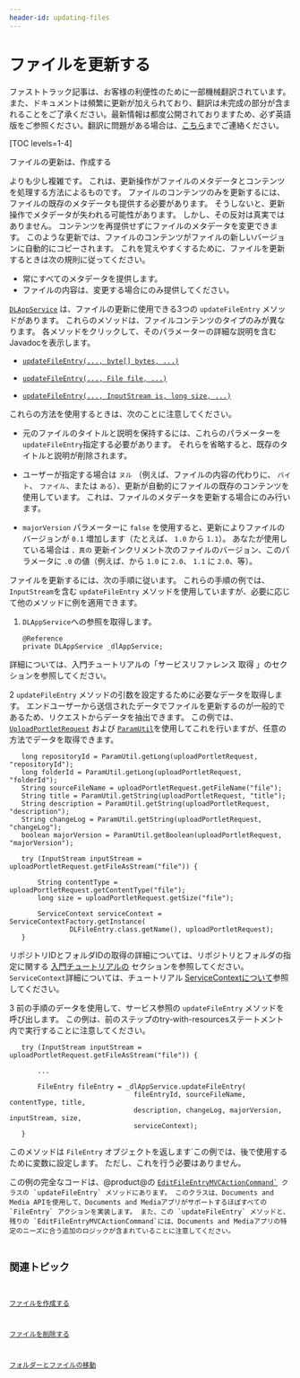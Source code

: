 ```yaml
---
header-id: updating-files
---
```


# ファイルを更新する

<p class="alert alert-info"><span class="wysiwyg-color-blue120">ファストトラック記事は、お客様の利便性のために一部機械翻訳されています。また、ドキュメントは頻繁に更新が加えられており、翻訳は未完成の部分が含まれることをご了承ください。最新情報は都度公開されておりますため、必ず英語版をご参照ください。翻訳に問題がある場合は、<a href="mailto:support-content-jp@liferay.com">こちら</a>までご連絡ください。</span></p>

[TOC levels=1-4]

ファイルの更新は、</a>作成する

よりも少し複雑です。 これは、更新操作がファイルのメタデータとコンテンツを処理する方法によるものです。 ファイルのコンテンツのみを更新するには、ファイルの既存のメタデータも提供する必要があります。 そうしないと、更新操作でメタデータが失われる可能性があります。 しかし、その反対は真実ではありません。 コンテンツを再提供せずにファイルのメタデータを変更できます。 このような更新では、ファイルのコンテンツがファイルの新しいバージョンに自動的にコピーされます。 これを覚えやすくするために、ファイルを更新するときは次の規則に従ってください。</p> 

  - 常にすべてのメタデータを提供します。
  - ファイルの内容は、変更する場合にのみ提供してください。

[`DLAppService`](@platform-ref@/7.1-latest/javadocs/portal-kernel/com/liferay/document/library/kernel/service/DLAppService.html) は、ファイルの更新に使用できる3つの `updateFileEntry` メソッドがあります。 これらのメソッドは、ファイルコンテンツのタイプのみが異なります。 各メソッドをクリックして、そのパラメーターの詳細な説明を含むJavadocを表示します。

  - [`updateFileEntry(..., byte[] bytes, ...)`](@platform-ref@/7.1-latest/javadocs/portal-kernel/com/liferay/document/library/kernel/service/DLAppService.html#updateFileEntry-long-java.lang.String-java.lang.String-java.lang.String-java.lang.String-java.lang.String-boolean-byte:A-com.liferay.portal.kernel.service.ServiceContext-)

  - [`updateFileEntry(..., File file, ...)`](@platform-ref@/7.1-latest/javadocs/portal-kernel/com/liferay/document/library/kernel/service/DLAppService.html#updateFileEntry-long-java.lang.String-java.lang.String-java.lang.String-java.lang.String-java.lang.String-boolean-java.io.File-com.liferay.portal.kernel.service.ServiceContext-)

  - [`updateFileEntry(..., InputStream is, long size, ...)`](@platform-ref@/7.1-latest/javadocs/portal-kernel/com/liferay/document/library/kernel/service/DLAppService.html#updateFileEntry-long-java.lang.String-java.lang.String-java.lang.String-java.lang.String-java.lang.String-boolean-java.io.InputStream-long-com.liferay.portal.kernel.service.ServiceContext-)

これらの方法を使用するときは、次のことに注意してください。

  - 元のファイルのタイトルと説明を保持するには、これらのパラメーターを `updateFileEntry`指定する必要があります。 それらを省略すると、既存のタイトルと説明が削除されます。

  - ユーザーが指定する場合は `ヌル` （例えば、ファイルの内容の代わりに、 `バイト`、 `ファイル`、または `ある`）、更新が自動的にファイルの既存のコンテンツを使用しています。 これは、ファイルのメタデータを更新する場合にのみ行います。

  - `majorVersion` パラメーターに `false` を使用すると、更新によりファイルのバージョンが `0.1` 増加します（たとえば、 `1.0` から `1.1`）。 あなたが使用している場合は `、真の` 更新インクリメント次のファイルのバージョン、このパラメータに `.0` の値（例えば、から `1.0` に `2.0`、 `1.1` に `2.0`、等）。

ファイルを更新するには、次の手順に従います。 これらの手順の例では、 `InputStream`を含む `updateFileEntry` メソッドを使用していますが、必要に応じて他のメソッドに例を適用できます。

1.  `DLAppService`への参照を取得します。
   
        @Reference
        private DLAppService _dlAppService;
       
   
   詳細については、入門チュートリアルの「サービスリファレンス</a> 取得 」のセクションを参照してください。</p></li> 
   
   2  `updateFileEntry` メソッドの引数を設定するために必要なデータを取得します。 エンドユーザーから送信されたデータでファイルを更新するのが一般的であるため、リクエストからデータを抽出できます。 この例では、 [`UploadPortletRequest`](@platform-ref@/7.1-latest/javadocs/portal-kernel/com/liferay/portal/kernel/upload/UploadPortletRequest.html) および [`ParamUtil`](@platform-ref@/7.1-latest/javadocs/portal-kernel/com/liferay/portal/kernel/util/ParamUtil.html)を使用してこれを行いますが、任意の方法でデータを取得できます。
  
       long repositoryId = ParamUtil.getLong(uploadPortletRequest, "repositoryId");
       long folderId = ParamUtil.getLong(uploadPortletRequest, "folderId");
       String sourceFileName = uploadPortletRequest.getFileName("file");
       String title = ParamUtil.getString(uploadPortletRequest, "title");
       String description = ParamUtil.getString(uploadPortletRequest, "description");
       String changeLog = ParamUtil.getString(uploadPortletRequest, "changeLog");
       boolean majorVersion = ParamUtil.getBoolean(uploadPortletRequest, "majorVersion");
      
       try (InputStream inputStream = uploadPortletRequest.getFileAsStream("file")) {
      
           String contentType = uploadPortletRequest.getContentType("file");
           long size = uploadPortletRequest.getSize("file");
      
           ServiceContext serviceContext = ServiceContextFactory.getInstance(
                   DLFileEntry.class.getName(), uploadPortletRequest);
       }
      
  
  リポジトリIDとフォルダIDの取得の詳細については、リポジトリとフォルダの指定に関する [入門チュートリアルの](/docs/7-1/tutorials/-/knowledge_base/t/getting-started-with-the-documents-and-media-api) セクションを参照してください。 `ServiceContext`詳細については、チュートリアル [ServiceContextについて](/docs/7-1/tutorials/-/knowledge_base/t/understanding-servicecontext)参照してください。

3  前の手順のデータを使用して、サービス参照の `updateFileEntry` メソッドを呼び出します。 この例は、前のステップのtry-with-resourcesステートメント内で実行することに注意してください。
  
       try (InputStream inputStream = uploadPortletRequest.getFileAsStream("file")) {
      
           ...
      
           FileEntry fileEntry = _dlAppService.updateFileEntry(
                                   fileEntryId, sourceFileName, contentType, title,
                                   description, changeLog, majorVersion, inputStream, size,
                                   serviceContext);
       }
      
  
  このメソッドは `FileEntry` オブジェクトを返します`この例では、後で使用するために変数に設定します。 ただし、これを行う必要はありません。</p></li>
</ol>

<p spaces-before="0">この例の完全なコードは、@product@の <a href="https://github.com/liferay/liferay-portal/blob/master/modules/apps/document-library/document-library-web/src/main/java/com/liferay/document/library/web/internal/portlet/action/EditFileEntryMVCActionCommand.java"><code>EditFileEntryMVCActionCommand`</a> クラスの `updateFileEntry` メソッドにあります。 このクラスは、Documents and Media APIを使用して、Documents and Mediaアプリがサポートするほぼすべての `FileEntry` アクションを実装します。 また、この `updateFileEntry` メソッドと、残りの `EditFileEntryMVCActionCommand`には、Documents and Mediaアプリの特定のニーズに合う追加のロジックが含まれていることに注意してください。
  
  

## 関連トピック

[ファイルを作成する](/docs/7-1/tutorials/-/knowledge_base/t/creating-files)

[ファイルを削除する](/docs/7-1/tutorials/-/knowledge_base/t/deleting-files)

[フォルダーとファイルの移動](/docs/7-1/tutorials/-/knowledge_base/t/moving-folders-and-files)
